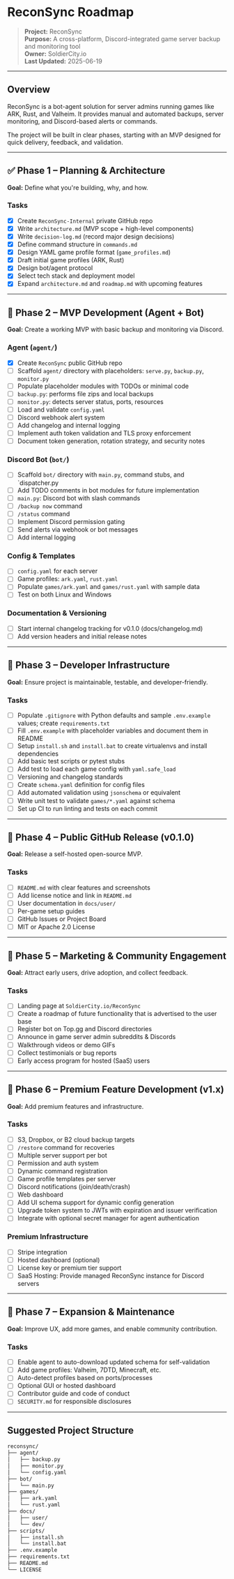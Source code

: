 # ReconSync Roadmap

> **Project:** ReconSync  
> **Purpose:** A cross-platform, Discord-integrated game server backup and monitoring tool  
> **Owner:** SoldierCity.io  
> **Last Updated:** 2025-06-19

---

## Overview

ReconSync is a bot-agent solution for server admins running games like ARK, Rust, and Valheim. It provides manual and automated backups, server monitoring, and Discord-based alerts or commands.

The project will be built in clear phases, starting with an MVP designed for quick delivery, feedback, and validation.

---

## ✅ Phase 1 – Planning & Architecture

**Goal:** Define what you're building, why, and how.

### Tasks
- [X] Create `ReconSync-Internal` private GitHub repo
- [X] Write `architecture.md` (MVP scope + high-level components)
- [X] Write `decision-log.md` (record major design decisions)
- [X] Define command structure in `commands.md`
- [X] Design YAML game profile format (`game_profiles.md`)
- [X] Draft initial game profiles (ARK, Rust)
- [X] Design bot/agent protocol
- [X] Select tech stack and deployment model
- [X] Expand `architecture.md` and `roadmap.md` with upcoming features

---

## 🔹 Phase 2 – MVP Development (Agent + Bot)

**Goal:** Create a working MVP with basic backup and monitoring via Discord.

### Agent (`agent/`)
- [X] Create `ReconSync` public GitHub repo
- [ ] Scaffold `agent/` directory with placeholders: `serve.py`, `backup.py`, `monitor.py`
- [ ] Populate placeholder modules with TODOs or minimal code
- [ ] `backup.py`: performs file zips and local backups
- [ ] `monitor.py`: detects server status, ports, resources
- [ ] Load and validate `config.yaml`
- [ ] Discord webhook alert system
- [ ] Add changelog and internal logging
- [ ] Implement auth token validation and TLS proxy enforcement
- [ ] Document token generation, rotation strategy, and security notes

### Discord Bot (`bot/`)
- [ ] Scaffold `bot/` directory with `main.py`, command stubs, and `dispatcher.py
- [ ] Add TODO comments in bot modules for future implementation
- [ ] `main.py`: Discord bot with slash commands
- [ ] `/backup now` command
- [ ] `/status` command
- [ ] Implement Discord permission gating
- [ ] Send alerts via webhook or bot messages
- [ ] Add internal logging

### Config & Templates
- [ ] `config.yaml` for each server
- [ ] Game profiles: `ark.yaml`, `rust.yaml`
- [ ] Populate `games/ark.yaml` and `games/rust.yaml` with sample data
- [ ] Test on both Linux and Windows

### Documentation & Versioning
- [ ] Start internal changelog tracking for v0.1.0 (docs/changelog.md)
- [ ] Add version headers and initial release notes

---

## 🔹 Phase 3 – Developer Infrastructure

**Goal:** Ensure project is maintainable, testable, and developer-friendly.

### Tasks
- [ ] Populate `.gitignore` with Python defaults and sample `.env.example` values; create `requirements.txt`
- [ ] Fill `.env.example` with placeholder variables and document them in README
- [ ] Setup `install.sh` and `install.bat` to create virtualenvs and install dependencies
- [ ] Add basic test scripts or pytest stubs
- [ ] Add test to load each game config with `yaml.safe_load`
- [ ] Versioning and changelog standards
- [ ] Create `schema.yaml` definition for config files
- [ ] Add automated validation using `jsonschema` or equivalent
- [ ] Write unit test to validate `games/*.yaml` against schema
- [ ] Set up CI to run linting and tests on each commit

---

## 🔹 Phase 4 – Public GitHub Release (v0.1.0)

**Goal:** Release a self-hosted open-source MVP.

### Tasks
- [ ] `README.md` with clear features and screenshots
- [ ] Add license notice and link in `README.md`
- [ ] User documentation in `docs/user/`
- [ ] Per-game setup guides
- [ ] GitHub Issues or Project Board
- [ ] MIT or Apache 2.0 License

---

## 🔹 Phase 5 – Marketing & Community Engagement

**Goal:** Attract early users, drive adoption, and collect feedback.

### Tasks
- [ ] Landing page at `SoldierCity.io/ReconSync`
- [ ] Create a roadmap of future functionality that is advertised to the user base
- [ ] Register bot on Top.gg and Discord directories
- [ ] Announce in game server admin subreddits & Discords
- [ ] Walkthrough videos or demo GIFs
- [ ] Collect testimonials or bug reports
- [ ] Early access program for hosted (SaaS) users
      
---

## 🔹 Phase 6 – Premium Feature Development (v1.x)

**Goal:** Add premium features and infrastructure.

### Tasks
- [ ] S3, Dropbox, or B2 cloud backup targets
- [ ] `/restore` command for recoveries
- [ ] Multiple server support per bot
- [ ] Permission and auth system
- [ ] Dynamic command registration
- [ ] Game profile templates per server
- [ ] Discord notifications (join/death/crash)
- [ ] Web dashboard
- [ ] Add UI schema support for dynamic config generation
- [ ] Upgrade token system to JWTs with expiration and issuer verification
- [ ] Integrate with optional secret manager for agent authentication

### Premium Infrastructure
- [ ] Stripe integration
- [ ] Hosted dashboard (optional)
- [ ] License key or premium tier support
- [ ] SaaS Hosting: Provide managed ReconSync instance for Discord servers

---

## 🔹 Phase 7 – Expansion & Maintenance

**Goal:** Improve UX, add more games, and enable community contribution.

### Tasks
- [ ] Enable agent to auto-download updated schema for self-validation
- [ ] Add game profiles: Valheim, 7DTD, Minecraft, etc.
- [ ] Auto-detect profiles based on ports/processes
- [ ] Optional GUI or hosted dashboard
- [ ] Contributor guide and code of conduct
- [ ] `SECURITY.md` for responsible disclosures   

---

## Suggested Project Structure

```bash
reconsync/
├── agent/
│   ├── backup.py
│   ├── monitor.py
│   └── config.yaml
├── bot/
│   └── main.py
├── games/
│   ├── ark.yaml
│   └── rust.yaml
├── docs/
│   ├── user/
│   └── dev/
├── scripts/
│   ├── install.sh
│   └── install.bat
├── .env.example
├── requirements.txt
├── README.md
└── LICENSE
```
